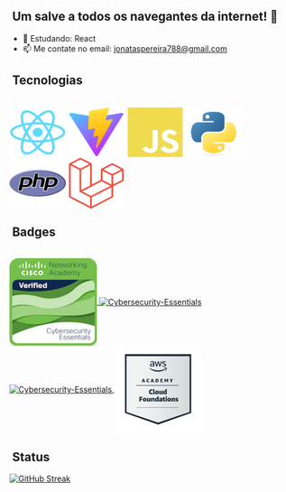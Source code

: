 ## &nbsp;Um salve a todos os navegantes da internet! 👋

- 🌱 Estudando: React
- 📫 Me contate no email: jonataspereira788@gmail.com

## &nbsp;Tecnologias

<div style="display: inline_block"><br>
  <img align="center" alt="Jol-React" height="90" width="100" src="https://raw.githubusercontent.com/devicons/devicon/master/icons/react/react-original.svg">
  <img align="center" alt="Jol-Vite" height="90" width="100" src="https://raw.githubusercontent.com/devicons/devicon/refs/heads/master/icons/vitejs/vitejs-original.svg">
  <img align="center" alt="Jol-Js" height="90" width="100" src="https://raw.githubusercontent.com/devicons/devicon/master/icons/javascript/javascript-plain.svg">
  <img align="center" alt="Jol-Python" height="90" width="100" src="https://raw.githubusercontent.com/devicons/devicon/master/icons/python/python-original.svg">
  <img align="center" alt="Jol-Csharp" height="90" width="100" src="https://raw.githubusercontent.com/devicons/devicon/master/icons/php/php-original.svg">
  <img align="center" alt="Jol-Laravel" height="90" width="100" src="https://raw.githubusercontent.com/devicons/devicon/refs/heads/master/icons/laravel/laravel-original.svg">
</div>

## &nbsp;Badges
<div style="display: inline_block"><br>
  <a href="https://www.credly.com/badges/7d1daa46-7fa8-4944-9eb8-a54c96ec3ca0/public_url">
    <img align="center" alt="Cybersecurity-Essentials" height="155" width="155" src="assets/cybersecurity-essentials.png">
  </a>
  <a href="https://www.credly.com/badges/bc523b44-cdeb-45cd-b032-740e4707ad9a/public_url">
    <img align="center" alt="Cybersecurity-Essentials" height="155" width="155" src="https://github.com/user-attachments/assets/6316245c-f764-4e49-bca3-288e360b6fed">
  </a>
  <a href="https://www.credly.com/badges/58e5923b-0b42-470e-b796-813a42ba1df7/public_url">
    <img align="center" alt="Cybersecurity-Essentials" height="155" width="155" src="https://github.com/user-attachments/assets/3f9f4742-a2e7-4c2c-8e29-6a735c4e5dda">
  </a>
  <a href="https://www.credly.com/badges/cfe16b39-5bd7-44ce-a3fb-73ba97ad8153/public_url">
    <img align="center" alt="aws-academy-cloud-foundations" height="155" width="155" src="assets/aws-academy-graduate-aws-academy-cloud-foundations.png">
  </a>
</div>
 
## &nbsp;Status

[![GitHub Streak](https://streak-stats.demolab.com?user=Rasanhii&theme=omni&locale=pt_BR&date_format=j%20M%5B%20Y%5D&currStreakNum=E973D3&stroke=EBA8D844&sideLabels=E973D3&currStreakLabel=E973D3)](https://git.io/streak-stats)
